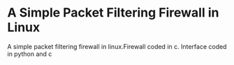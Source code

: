 # A Simple Packet Filtering Firewall in Linux
 A simple packet filtering firewall in linux.Firewall coded in c. Interface coded in python and c
